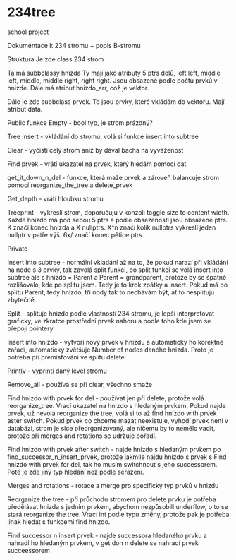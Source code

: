 # 234tree
school project

Dokumentace k 234 stromu + popis B-stromu

Struktura
Je zde class 234 strom

Ta má subbclassy hnizda
Ty mají jako atributy 5 ptrs dolů, left left, middle left, middle, middle right, right right. 
Jsou obsazené podle počtu prvků v hnizde.
Dále má atribut hnizdo_arr, což je vektor.

Dále je zde subbclass prvek.
To jsou prvky, které vkládám do vektoru. Mají atribut data.


Public funkce 
Empty - bool typ, je strom prázdný?

Tree insert - vkládání do stromu, volá si funkce insert into subtree

Clear - vyčistí celý strom aniž by dával bacha na vyváženost

Find prvek - vrátí ukazatel na prvek, který hledám pomocí dat

get_it_down_n_del - funkce, která maže prvek a zároveň balancuje strom pomocí reorganize_the_tree a delete_prvek

Get_depth - vrátí hloubku stromu

Treeprint - vykreslí strom, doporučuju v konzoli toggle size to content width. Každé hnízdo má pod sebou 5 ptrs a podle obsazenosti jsou obsazené ptrs. K značí konec hnizda a X nullptrs. X^n značí kolik nullptrs vykreslí jeden nullptr v patře výš. 6x/ značí konec pětice ptrs.

Private 

Insert into subtree - normální vkládání až na to, že pokud narazí při vkládání na node s 3 prvky, tak zavolá split funkci, po split funkci se volá insert into subtree ale s hnizdo = Parent a Parent = grandparent, protože by se špatně rozlišovalo, kde po splitu jsem. Tedy je to krok zpátky a insert. Pokud má po splitu Parent, tedy hnizdo, tři nody tak to nechávám být, ať to nesplituju zbytečně.

Split - splituje hnizdo podle vlastností 234 stromu, je lepší interpretovat graficky, ve zkratce prostřední prvek nahoru a podle toho kde jsem se přepojí pointery

Insert into hnizdo - vytvoří nový prvek v hnizdu a automaticky ho korektně zařadí, automaticky zvětšuje Number of nodes daného hnizda. Proto je potřeba při přemísťování ve splitu delete

Printlv - vyprintí daný level stromu

Remove_all - používá se při clear, všechno smaže

Find hnizdo with prvek for del - používat jen při delete, protože volá reorganize_tree. Vrací ukazatel na hnizdo s hledaným prvkem. Pokud najde prvek, už nevolá reorganize the tree, volá si to až find hnízdo with prvek aster switch. Pokud prvek co chceme mazat neexistuje, vyhodí prvek není v databázi, strom je sice přeorganizovaný, ale ničemu by to nemělo vadit, protože při merges and rotations se udržuje pořadí.

Find hnizdo with prvek after switch - najde hnizdo s hledaným prvkem po find_successor_n_insert_prvek, protože jakmile najdu hnizdo s prvek s Find hnizdo with prvek for del, tak ho musím switchnout s jeho successorem. Poté je zde jiný typ hledání než podle seřazení.

Merges and rotations - rotace a merge pro specifický typ prvků v hnizdu

Reorganize the tree - při průchodu stromem pro delete prvku je potřeba předělávat hnizda s jedním prvkem, abychom nezpůsobili underflow, o to se stará reorganize the tree. Vrací int podle typu změny, protože pak je potřeba jinak hledat s funkcemi find hnizdo.

Find successor n insert prvek - najde successora hledaného prvku a nahradí ho hledaným prvkem, v get don n delete se nahradí prvek succeessorem



